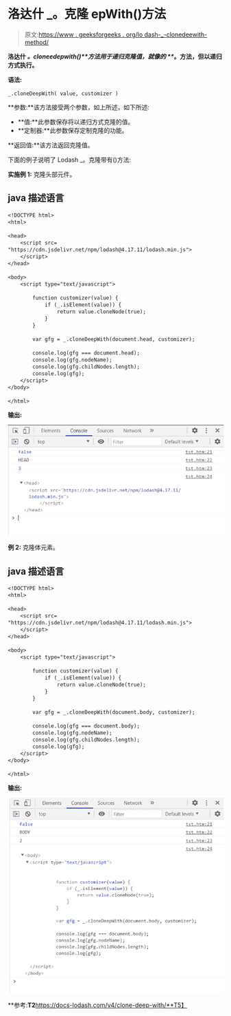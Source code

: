 # 洛达什 _。克隆 epWith()方法

> 原文:[https://www . geeksforgeeks . org/lo dash-_-clonedeewith-method/](https://www.geeksforgeeks.org/lodash-_-clonedeepwith-method/)

**洛达什 _。cloneedepwith()**方法用于递归克隆值，就像的 **_。方法，但以递归方式执行。**

**语法:**

```
_.cloneDeepWith( value, customizer )

```

**参数:**该方法接受两个参数，如上所述，如下所述:

*   **值:**此参数保存将以递归方式克隆的值。
*   **定制器:**此参数保存定制克隆的功能。

**返回值:**该方法返回克隆值。

下面的例子说明了 Lodash _。克隆带有()方法:

**实施例 1:** 克隆头部元件。

## java 描述语言

```
<!DOCTYPE html>
<html>

<head>
    <script src=
"https://cdn.jsdelivr.net/npm/lodash@4.17.11/lodash.min.js">
    </script>
</head>

<body>
    <script type="text/javascript">

        function customizer(value) {
            if (_.isElement(value)) {
                return value.cloneNode(true);
            }
        }

        var gfg = _.cloneDeepWith(document.head, customizer);

        console.log(gfg === document.head);
        console.log(gfg.nodeName);
        console.log(gfg.childNodes.length);
        console.log(gfg);
    </script>
</body>

</html>
```

**输出:**

![](img/92a91f874f461f0c9fa584620d39bb8a.png)

**例 2:** 克隆体元素。

## java 描述语言

```
<!DOCTYPE html>
<html>

<head>
    <script src=
"https://cdn.jsdelivr.net/npm/lodash@4.17.11/lodash.min.js">
    </script>
</head>

<body>
    <script type="text/javascript">

        function customizer(value) {
            if (_.isElement(value)) {
                return value.cloneNode(true);
            }
        }

        var gfg = _.cloneDeepWith(document.body, customizer);

        console.log(gfg === document.body);
        console.log(gfg.nodeName);
        console.log(gfg.childNodes.length);
        console.log(gfg);
    </script>
</body>

</html>
```

**输出:**

![](img/4d0f86d02cd124fb87b63f0eb302638c.png)

**参考:**T2**https://docs-lodash.com/v4/clone-deep-with/**T5】